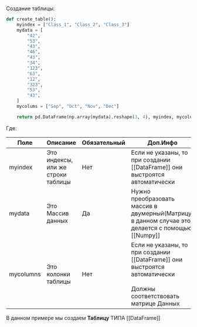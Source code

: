 Создание таблицы:

```python
def create_table():
    myindex = ["Class_1", "Class_2", "Class_3"]
    mydata = [
        "42",
        "53",
        "43",
        "46",
        "43",
        "34",
        "123",
        "63",
        "12",
        "323",
        "53",
        "43",
    ]
    mycolums = ["Sep", "Oct", "Nov", "Dec"]

    return pd.DataFrame(np.array(mydata).reshape(3, 4), myindex, mycolums)
```
 Где:
 

| Поле      | Описание                           | Обязательный | Доп.Инфо                                                                                                                 |
| --------- | ---------------------------------- | ------------ | ------------------------------------------------------------------------------------------------------------------------ |
| myindex   | Это индексы, или же строки таблицы | Нет          | Если не указаны, то при создании [[DataFrame]] они выстроятся автоматически                                              |
| mydata    | Это Массив данных                  | Да           | Нужно преобразовать массив в двумерный(Матрицу) в данном случае это делается с помощью [[Numpy]]                         |
| mycolumns | Это колонки таблицы                | Нет          | Если не указаны, то при создании [[DataFrame]] они выстроятся автоматически<br><br>Должны соответствовать матрице Данных |

В данном примере мы создаем **Таблицу** ТИПА [[DataFrame]]
